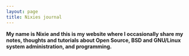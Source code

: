 ```yaml
---
layout: page
title: Nixies journal
---
```

**My name is Nixie and this is my website where I occasionally share my notes, thoughts and tutorials about Open Source, BSD and GNU/Linux system administration, and programming.**
